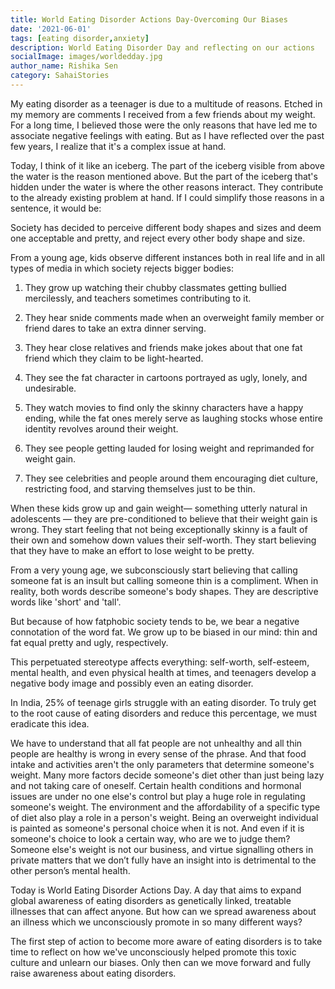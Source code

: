 ```yaml
---  
title: World Eating Disorder Actions Day-Overcoming Our Biases
date: '2021-06-01'  
tags: [eating disorder,anxiety]  
description: World Eating Disorder Day and reflecting on our actions  
socialImage: images/worldedday.jpg
author_name: Rishika Sen
category: SahaiStories
---  
```

My eating disorder as a teenager is due to a multitude of reasons. Etched in my memory are comments I received from a few friends about my weight. For a long time, I believed those were the only reasons that have led me to associate negative feelings with eating. But as I have reflected over the past few years, I realize that it's a complex issue at hand. 

Today, I think of it like an iceberg. The part of the iceberg visible from above the water is the reason mentioned above. But the part of the iceberg that's hidden under the water is where the other reasons interact. They contribute to the already existing problem at hand. If I could simplify those reasons in a sentence, it would be:

Society has decided to perceive different body shapes and sizes and deem one acceptable and pretty, and reject every other body shape and size.


From a young age, kids observe different instances both in real life and in all types of media in which society rejects bigger bodies:


1. They grow up watching their chubby classmates getting bullied mercilessly, and teachers sometimes contributing to it.

2. They hear snide comments made when an overweight family member or friend dares to take an extra dinner serving.

3. They hear close relatives and friends make jokes about that one fat friend which they claim to be light-hearted. 

4. They see the fat character in cartoons portrayed as ugly, lonely, and undesirable.

5. They watch movies to find only the skinny characters have a happy ending, while the fat ones merely serve as laughing stocks whose entire identity revolves around their weight.

6. They see people getting lauded for losing weight and reprimanded for weight gain.

7. They see celebrities and people around them encouraging diet culture, restricting food, and starving themselves just to be thin.


When these kids grow up and gain weight— something utterly natural in adolescents — they are pre-conditioned to believe that their weight gain is wrong. They start feeling that not being exceptionally skinny is a fault of their own and somehow down values their self-worth. They start believing that they have to make an effort to lose weight to be pretty.


From a very young age, we subconsciously start believing that calling someone fat is an insult but calling someone thin is a compliment. When in reality, both words describe someone's body shapes. They are descriptive words like 'short' and 'tall'.

But because of how fatphobic society tends to be, we bear a negative connotation of the word fat. We grow up to be biased in our mind: thin and fat equal pretty and ugly, respectively.

This perpetuated stereotype affects everything: self-worth, self-esteem, mental health, and even physical health at times, and teenagers develop a negative body image and possibly even an eating disorder. 

In India, 25% of teenage girls struggle with an eating disorder. To truly get to the root cause of eating disorders and reduce this percentage, we must eradicate this idea.

We have to understand that all fat people are not unhealthy and all thin people are healthy is wrong in every sense of the phrase. And that food intake and activities aren't the only parameters that determine someone's weight. Many more factors decide someone's diet other than just being lazy and not taking care of oneself. Certain health conditions and hormonal issues are under no one else's control but play a huge role in regulating someone's weight. The environment and the affordability of a specific type of diet also play a role in a person's weight.  Being an overweight individual is painted as someone's personal choice when it is not. And even if it is someone's choice to look a certain way, who are we to judge them? Someone else's weight is not our business, and virtue signalling others in private matters that we don’t fully have an insight into is detrimental to the other person’s mental health.

Today is World Eating Disorder Actions Day. A day that aims to expand global awareness of eating disorders as genetically linked, treatable illnesses that can affect anyone. But how can we spread awareness about an illness which we unconsciously promote in so many different ways?

The first step of action to become more aware of eating disorders is to take time to reflect on how we've unconsciously helped promote this toxic culture and unlearn our biases. Only then can we move forward and fully raise awareness about eating disorders.


